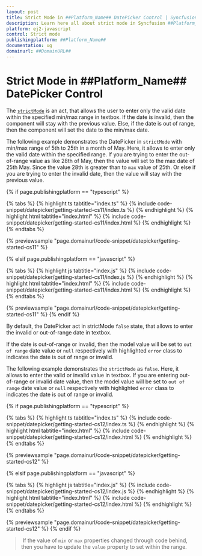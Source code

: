 ```yaml
---
layout: post
title: Strict Mode in ##Platform_Name## DatePicker Control | Syncfusion
description: Learn here all about strict mode in Syncfusion ##Platform_Name## DatePicker Control, it's elements, and more.
platform: ej2-javascript
control: Strict mode 
publishingplatform: ##Platform_Name##
documentation: ug
domainurl: ##DomainURL##
---
```


# Strict Mode in ##Platform_Name## DatePicker Control

The [`strictMode`](../api/datepicker/#strictmode) is an act, that allows the user to enter only the valid date within the specified min/max
range in textbox. If the date is invalid, then the component will stay with the previous value. Else, if the date is out of range, then the component will set the date to the min/max date.

The following example demonstrates the DatePicker in `strictMode` with min/max range of 5th to 25th in a month of May. Here, it allows to enter
only the valid date within the specified range. If you are trying to enter the out-of-range value as like 28th of May, then the value will set to the max date of 25th May. Since the value 28th is greater than to `max` value of 25th. Or else if you are trying to enter the invalid date, then the value will stay with the previous value.

{% if page.publishingplatform == "typescript" %}

 {% tabs %}
{% highlight ts tabtitle="index.ts" %}
{% include code-snippet/datepicker/getting-started-cs11/index.ts %}
{% endhighlight %}
{% highlight html tabtitle="index.html" %}
{% include code-snippet/datepicker/getting-started-cs11/index.html %}
{% endhighlight %}
{% endtabs %}
        
{% previewsample "page.domainurl/code-snippet/datepicker/getting-started-cs11" %}

{% elsif page.publishingplatform == "javascript" %}

{% tabs %}
{% highlight js tabtitle="index.js" %}
{% include code-snippet/datepicker/getting-started-cs11/index.js %}
{% endhighlight %}
{% highlight html tabtitle="index.html" %}
{% include code-snippet/datepicker/getting-started-cs11/index.html %}
{% endhighlight %}
{% endtabs %}

{% previewsample "page.domainurl/code-snippet/datepicker/getting-started-cs11" %}
{% endif %}

By default, the DatePicker act in strictMode `false` state, that allows to enter the invalid or out-of-range date in textbox.

If the date is out-of-range or invalid, then the model value will be set to `out of range` date value or `null` respectively with highlighted  `error` class to indicates the date is out of range or invalid.

The following example demonstrates the `strictMode` as `false`. Here, it allows to enter the valid or invalid value in textbox. If you are entering out-of-range or invalid date value, then the model value will be set to `out of range` date value or `null` respectively with highlighted  `error` class to indicates the date is out of range or invalid.

{% if page.publishingplatform == "typescript" %}

 {% tabs %}
{% highlight ts tabtitle="index.ts" %}
{% include code-snippet/datepicker/getting-started-cs12/index.ts %}
{% endhighlight %}
{% highlight html tabtitle="index.html" %}
{% include code-snippet/datepicker/getting-started-cs12/index.html %}
{% endhighlight %}
{% endtabs %}
        
{% previewsample "page.domainurl/code-snippet/datepicker/getting-started-cs12" %}

{% elsif page.publishingplatform == "javascript" %}

{% tabs %}
{% highlight js tabtitle="index.js" %}
{% include code-snippet/datepicker/getting-started-cs12/index.js %}
{% endhighlight %}
{% highlight html tabtitle="index.html" %}
{% include code-snippet/datepicker/getting-started-cs12/index.html %}
{% endhighlight %}
{% endtabs %}

{% previewsample "page.domainurl/code-snippet/datepicker/getting-started-cs12" %}
{% endif %}

> If the value of `min` or `max` properties changed through code behind, then you have to update the `value` property to set within the range.
